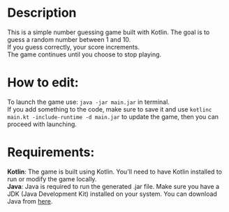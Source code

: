 # **Description**
This is a simple number guessing game built with Kotlin. The goal is to guess a random number between 1 and 10. <br/>
If you guess correctly, your score increments. <br/>
The game continues until you choose to stop playing.

# **How to edit:**
To launch the game use: ```java -jar main.jar``` in terminal. <br/>
If you add something to the code, make sure to save it and use ```kotlinc main.kt -include-runtime -d main.jar``` to update the game, then you can proceed with launching.

# **Requirements:**
**Kotlin**: The game is built using Kotlin. You'll need to have Kotlin installed to run or modify the game locally. <br/>
**Java**: Java is required to run the generated .jar file. Make sure you have a JDK (Java Development Kit) installed on your system. You can download Java from [here]([url](https://www.oracle.com/java/technologies/downloads/#java11?er=221886)).
